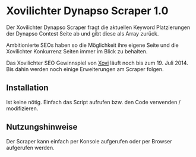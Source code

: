 # Xovilichter Dynapso Scraper 1.0

Der Xovilichter Dynapso Scraper fragt die aktuellen Keyword Platzierungen der Dynapso Contest Seite ab und gibt diese als Array zurück.

Ambitionierte SEOs haben so die Möglichkeit ihre eigene Seite und die Xovilichter Konkurrenz Seiten immer im Blick zu behalten. 

Das Xovilichter SEO Gewinnspiel von [Xovi](https://github.com/xovilichter/xovi) läuft noch bis zum 19. Juli 2014. Bis dahin werden noch einige Erweiterungen am Scraper folgen.

## Installation 

Ist keine nötig. Einfach das Script aufrufen bzw. den Code verwenden / modifizieren.

## Nutzungshinweise

Der Scraper kann einfach per Konsole aufgerufen oder per Browser aufgerufen werden.
